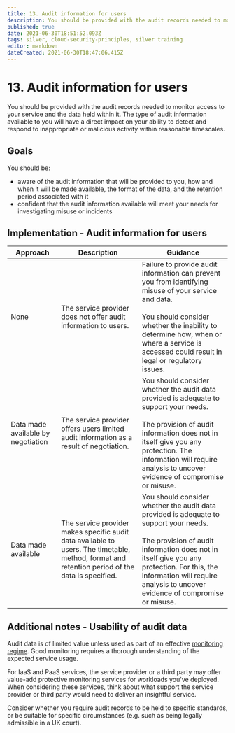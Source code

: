 ```yaml
---
title: 13. Audit information for users
description: You should be provided with the audit records needed to monitor access to your service and the data held within it.
published: true
date: 2021-06-30T18:51:52.093Z
tags: silver, cloud-security-principles, silver training
editor: markdown
dateCreated: 2021-06-30T18:47:06.415Z
---
```


# 13\. Audit information for users

You should be provided with the audit records needed to monitor access to your service and the data held within it. The type of audit information available to you will have a direct impact on your ability to detect and respond to inappropriate or malicious activity within reasonable timescales.

## Goals

You should be:

-   aware of the audit information that will be provided to you, how and when it will be made available, the format of the data, and the retention period associated with it
-   confident that the audit information available will meet your needs for investigating misuse or incidents

## **Implementation - Audit information for users**

| **Approach** | **Description** | **Guidance** |
| --- | --- | --- |
| None | The service provider does not offer audit information to users. | Failure to provide audit information can prevent you from identifying misuse of your service and data.<br><br>You should consider whether the inability to determine how, when or where a service is accessed could result in legal or regulatory issues. |
| Data made available by negotiation | The service provider offers users limited audit information as a result of negotiation. | You should consider whether the audit data provided is adequate to support your needs.<br><br>The provision of audit information does not in itself give you any protection. The information will require analysis to uncover evidence of compromise or misuse. |
| Data made available | The service provider makes specific audit data available to users. The timetable, method, format and retention period of the data is specified. | You should consider whether the audit data provided is adequate to support your needs.<br><br>The provision of audit information does not in itself give you any protection. For this, the information will require analysis to uncover evidence of compromise or misuse. |

## **Additional notes - Usability of audit data**

Audit data is of limited value unless used as part of an effective [monitoring regime](https://www.ncsc.gov.uk/guidance/introduction-logging-security-purposes). Good monitoring requires a thorough understanding of the expected service usage.

For IaaS and PaaS services, the service provider or a third party may offer value-add protective monitoring services for workloads you've deployed. When considering these services, think about what support the service provider or third party would need to deliver an insightful service.

Consider whether you require audit records to be held to specific standards, or be suitable for specific circumstances (e.g. such as being legally admissible in a UK court).